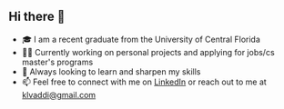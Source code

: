 ## Hi there 👋
- 🎓 I am a recent graduate from the University of Central Florida
- 👨‍💻 Currently working on personal projects and applying for jobs/cs master's programs
- 🧠 Always looking to learn and sharpen my skills
- 📫 Feel free to connect with me on [LinkedIn](https://www.linkedin.com/in/lokesh-vaddi/) or reach out to me at klvaddi@gmail.com

<!--
**klvaddi/klvaddi** is a ✨ _special_ ✨ repository because its `README.md` (this file) appears on your GitHub profile.

Here are some ideas to get you started:

- 🔭 I’m currently working on ...
- 🌱 I’m currently learning ...
- 👯 I’m looking to collaborate on ...
- 🤔 I’m looking for help with ...
- 💬 Ask me about ...
- 📫 How to reach me: ...
- 😄 Pronouns: ...
- ⚡ Fun fact: ...
-->
